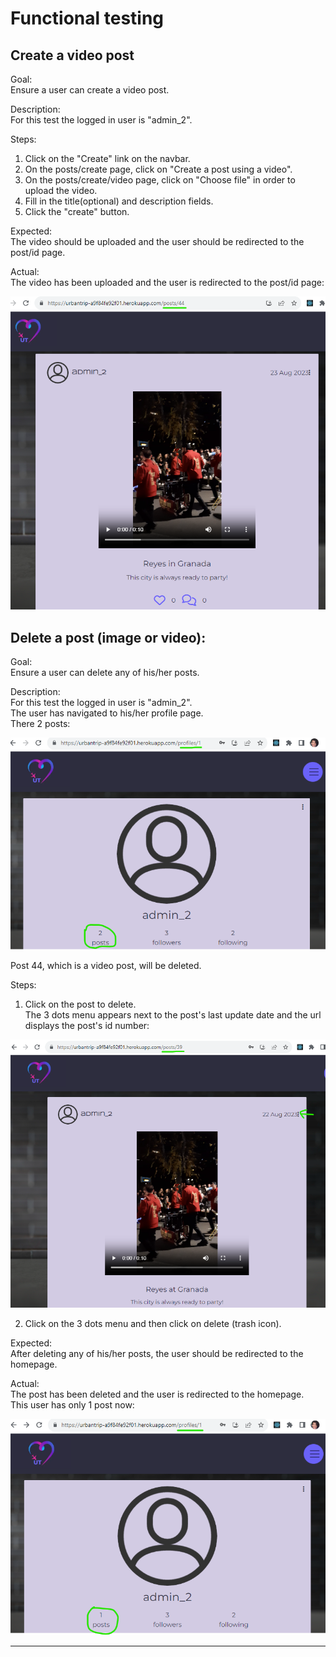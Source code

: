 # Functional testing
## Create a video post
Goal:<br>
Ensure a user can create a video post.

Description:<br>
For this test the logged in user is "admin_2".<br>

Steps:<br>
1. Click on the "Create" link on the navbar.
2. On the posts/create page, click on "Create a post using a video".
3. On the posts/create/video page, click on "Choose file" in order to upload the video.
4. Fill in the title(optional) and description fields.
5. Click the "create" button.

Expected:<br>
The video should be uploaded and the user should be redirected to the post/id page.

Actual:<br>
The video has been uploaded and the user is redirected to the post/id page:

![video](/testing/images/create/picture_1.png)



## Delete a post (image or video):
Goal:<br>
Ensure a user can delete any of his/her posts.

Description:<br>
For this test the logged in user is "admin_2".<br>
The user has navigated to his/her profile page.<br>
There 2 posts:

![profile](/testing/images/delete/picture_1.png)

Post 44, which is a video post, will be deleted.

Steps:<br>
1. Click on the post to delete.<br>
The 3 dots menu appears next to the post's last update date and the url displays the post's id number:

![post_39](/testing/images/delete/picture_2.png)

2. Click on the 3 dots menu and then click on delete (trash icon).<br>

Expected:<br>
After deleting any of his/her posts, the user should be redirected to the homepage.

Actual:<br>
The post has been deleted and the user is redirected to the homepage.<br>
This user has only 1 post now:

![1post](/testing/images/delete/picture_3.png)

---


